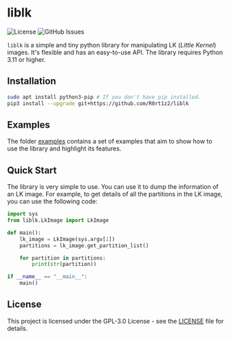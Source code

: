 # liblk

![License](https://img.shields.io/github/license/R0rt1z2/liblk)
![GitHub Issues](https://img.shields.io/github/issues-raw/R0rt1z2/liblk?color=red)

`liblk` is a simple and tiny python library for manipulating LK (_Little Kernel_) images. It's flexible and has an easy-to-use API.
The library requires Python 3.11 or higher.

## Installation

```bash
sudo apt install python3-pip # If you don't have pip installed.
pip3 install --upgrade git+https://github.com/R0rt1z2/liblk
```

## Examples
The folder [examples](https://github.com/R0rt1z2/liblk/tree/master/examples) contains a set of examples that aim to show how to use the library and highlight its features.

## Quick Start
The library is very simple to use. You can use it to dump the information of an LK image. For example, to get details of all the partitions in the LK image, you can use the following code:

```python
import sys
from liblk.LkImage import LkImage

def main():
    lk_image = LkImage(sys.argv[1])
    partitions = lk_image.get_partition_list()

    for partition in partitions:
        print(str(partition))

if __name__ == "__main__":
    main()
```

## License
This project is licensed under the GPL-3.0 License - see the [LICENSE](https://github.com/R0rt1z2/liblk/tree/master/LICENSE) file for details.